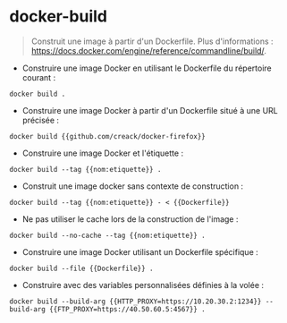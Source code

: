 # docker-build

> Construit une image à partir d'un Dockerfile.
> Plus d'informations : <https://docs.docker.com/engine/reference/commandline/build/>.

- Construire une image Docker en utilisant le Dockerfile du répertoire courant :

`docker build .`

- Construire une image Docker à partir d'un Dockerfile situé à une URL précisée :

`docker build {{github.com/creack/docker-firefox}}`

- Construire une image Docker et l'étiquette :

`docker build --tag {{nom:etiquette}} .`

- Construit une image docker sans contexte de construction :

`docker build --tag {{nom:etiquette}} - < {{Dockerfile}}`

- Ne pas utiliser le cache lors de la construction de l'image :

`docker build --no-cache --tag {{nom:etiquette}} .`

- Construire une image Docker utilisant un Dockerfile spécifique :

`docker build --file {{Dockerfile}} .`

- Construire avec des variables personnalisées définies à la volée :

`docker build --build-arg {{HTTP_PROXY=https://10.20.30.2:1234}} --build-arg {{FTP_PROXY=https://40.50.60.5:4567}} .`
